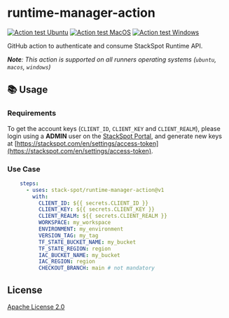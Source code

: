 # runtime-manager-action

[![Action test Ubuntu](https://github.com/stack-spot/runtime-manager-action/actions/workflows/action-test-ubuntu.yaml/badge.svg)](https://github.com/stack-spot/runtime-manager-action/actions/workflows/action-test-ubuntu.yaml) [![Action test MacOS](https://github.com/stack-spot/runtime-manager-action/actions/workflows/action-test-macos.yaml/badge.svg)](https://github.com/stack-spot/runtime-manager-action/actions/workflows/action-test-macos.yaml) [![Action test Windows](https://github.com/stack-spot/runtime-manager-action/actions/workflows/action-test-windows.yaml/badge.svg)](https://github.com/stack-spot/runtime-manager-action/actions/workflows/action-test-windows.yaml)

GitHub action to authenticate and consume StackSpot Runtime API.

_**Note**: This action is supported on all runners operating systems (`ubuntu`, `macos`, `windows`)_

## 📚 Usage

### Requirements

To get the account keys (`CLIENT_ID`, `CLIENT_KEY` and `CLIENT_REALM`), please login using a **ADMIN** user on the [StackSpot Portal](https://stackspot.com), and generate new keys at [https://stackspot.com/en/settings/access-token](https://stackspot.com/en/settings/access-token).

### Use Case

```yaml
    steps:
      - uses: stack-spot/runtime-manager-action@v1
        with:
          CLIENT_ID: ${{ secrets.CLIENT_ID }}
          CLIENT_KEY: ${{ secrets.CLIENT_KEY }}
          CLIENT_REALM: ${{ secrets.CLIENT_REALM }}
          WORKSPACE: my_workspace
          ENVIRONMENT: my_environment
          VERSION_TAG: my_tag
          TF_STATE_BUCKET_NAME: my_bucket
          TF_STATE_REGION: region
          IAC_BUCKET_NAME: my_bucket
          IAC_REGION: region
          CHECKOUT_BRANCH: main # not mandatory
```

## License

[Apache License 2.0](https://github.com/stack-spot/runtime-manager-action/blob/main/LICENSE)